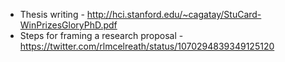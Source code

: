 * Thesis writing - http://hci.stanford.edu/~cagatay/StuCard-WinPrizesGloryPhD.pdf
* Steps for framing a research proposal - https://twitter.com/rlmcelreath/status/1070294839349125120
